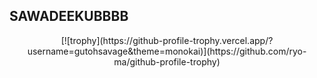##  SAWADEEKUBBBB
<div align="Center">  
[![trophy](https://github-profile-trophy.vercel.app/?username=gutohsavage&theme=monokai)](https://github.com/ryo-ma/github-profile-trophy)
</div>

